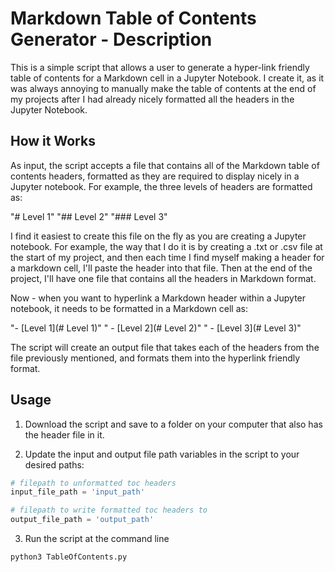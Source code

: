 # Markdown Table of Contents Generator - Description

This is a simple script that allows a user to generate a hyper-link friendly table of contents for a Markdown cell in a Jupyter Notebook.  I create it, as it was always annoying to manually make the table of contents at the end of my projects after I had already nicely formatted all the headers in the Jupyter Notebook.

## How it Works

As input, the script accepts a file that contains all of the Markdown table of contents headers, formatted as they are required to display nicely in a Jupyter notebook.  For example, the three levels of headers are formatted as:

"# Level 1"
"## Level 2"
"### Level 3"

I find it easiest to create this file on the fly as you are creating a Jupyter notebook.  For example, the way that I do it is by creating a .txt or .csv file at the start of my project, and then each time I find myself making a header for a markdown cell, I'll paste the header into that file.  Then at the end of the project, I'll have one file that contains all the headers in Markdown format.

Now - when you want to hyperlink a Markdown header within a Jupyter notebook, it needs to be formatted in a Markdown cell as:

"- [Level 1](# Level 1)"
"   - [Level 2](# Level 2)"
"       - [Level 3](# Level 3)"

The script will create an output file that takes each of the headers from the file previously mentioned, and formats them into the hyperlink friendly format.


## Usage

1) Download the script and save to a folder on your computer that also has the header file in it.

2) Update the input and output file path variables in the script to your desired paths:
```python
# filepath to unformatted toc headers
input_file_path = 'input_path'

# filepath to write formatted toc headers to
output_file_path = 'output_path'
```

3) Run the script at the command line
```bash
python3 TableOfContents.py
```
